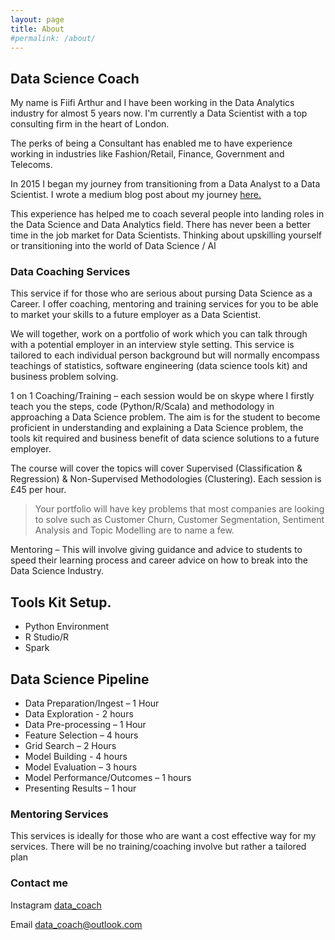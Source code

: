 ```yaml
---
layout: page
title: About
#permalink: /about/
---
```


## Data Science Coach
My name is Fiifi Arthur and I have been working in the Data Analytics industry for almost 5 years now. I'm currently a Data Scientist with a top consulting firm in the heart of London.

The perks of being a Consultant has enabled me to have experience working in industries like Fashion/Retail, Finance, Government and Telecoms.

In 2015 I began my journey from transitioning from a Data Analyst to a Data Scientist. I wrote a medium blog post about my journey [here.](https://medium.com/@fiifi.aarthur/data-analyst-to-data-scientist-1232da18b07c)

 This experience has helped me to coach several people into landing roles in the Data Science and Data Analytics field. There has never been a better time in the job market for Data Scientists. Thinking about upskilling yourself or transitioning into the world of Data Science / AI


### Data Coaching Services
This service if for those who are serious about pursing Data Science as a Career. I offer coaching, mentoring and training services for you to be able to market your skills to a future employer as a Data Scientist.

We will together, work on a portfolio of work which you can talk through with a potential employer in an interview style setting.  This service is tailored to each individual person background but will normally encompass teachings of statistics, software engineering (data science tools kit) and business problem solving.



1 on 1 Coaching/Training – each session would be on skype where I firstly teach you the steps, code (Python/R/Scala) and methodology in approaching a Data Science problem. The aim is for the student to become proficient in understanding and explaining a Data Science problem, the tools kit required and business benefit of data science solutions to a future employer.

The course will cover the topics will cover Supervised (Classification & Regression) & Non-Supervised Methodologies (Clustering). Each session is £45 per hour.

> Your portfolio will have key problems that most companies are looking to solve such as Customer Churn, Customer Segmentation,  Sentiment Analysis and Topic Modelling are to name a few.

Mentoring – This will involve giving guidance and advice to students to speed their learning process and career advice on how to break into the Data Science Industry.

## Tools Kit Setup.
- Python Environment
- R Studio/R
- Spark

## Data Science Pipeline

- Data Preparation/Ingest – 1 Hour
- Data Exploration - 2 hours
- Data Pre-processing – 1 Hour
- Feature Selection – 4 hours
- Grid Search – 2 Hours
- Model Building - 4 hours
- Model Evaluation – 3 hours
- Model Performance/Outcomes – 1 hours
- Presenting Results – 1 hour


### Mentoring Services
This services is ideally for those who are want a cost effective way for my services. There will be no training/coaching involve but rather a tailored plan


### Contact me

Instagram
[data_coach](https://www.instagram.com/data_coach/?hl=en)

Email
[data_coach@outlook.com](mailto:data_coach@outlook.com)
